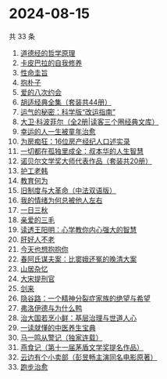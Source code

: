 # 2024-08-15

共 33 条

<!-- BEGIN WEREAD -->
<!-- 最后更新时间 2024-08-15 05:12:40 +0800 -->
1. [道德经的哲学原理](https://weread.qq.com/web/bookDetail/ab032f30813ab8e3fg014904)
1. [卡皮巴拉的自我修养](https://weread.qq.com/web/bookDetail/1ae32440813ab912ag0174db)
1. [性命圭旨](https://weread.qq.com/web/bookDetail/f4932e40813ab91beg0155d4)
1. [抱朴子](https://weread.qq.com/web/bookDetail/53b32920813ab8536g011933)
1. [爱的八次约会](https://weread.qq.com/web/bookDetail/dfc32660720582eadfcb192)
1. [胡适经典全集（套装共44册）](https://weread.qq.com/web/bookDetail/cfc32fb0813ab7022g013da7)
1. [运气的秘密：科学版“改运指南”](https://weread.qq.com/web/bookDetail/cf132720813ab90ddg010e61)
1. [大卫·科波菲尔（全2册|读客三个圈经典文库）](https://weread.qq.com/web/bookDetail/a27326b0813ab77b5g0157b6)
1. [幸运的人一生被童年治愈](https://weread.qq.com/web/bookDetail/4e532880724d0d9e4e557b3)
1. [为房痴狂：16位房产经纪人口述实录](https://weread.qq.com/web/bookDetail/54732a60813ab912ag018a73)
1. [一切都在孤独里成全：叔本华的人生智慧](https://weread.qq.com/web/bookDetail/d7932100718c77f9d7920be)
1. [诺贝尔文学奖大师代表作品（套装共20册）](https://weread.qq.com/web/bookDetail/73b32570716b19c173b173b)
1. [护工老韩](https://weread.qq.com/web/bookDetail/52032630813ab914bg018404)
1. [教育何为](https://weread.qq.com/web/bookDetail/a3932e10813ab8ff6g0189f6)
1. [旧制度与大革命（中法双语版）](https://weread.qq.com/web/bookDetail/2f932450813ab8eceg01272c)
1. [我的情绪为何总被他人左右](https://weread.qq.com/web/bookDetail/85e32e605b3df285e3e7b8e)
1. [一日三秋](https://weread.qq.com/web/bookDetail/d0632c2072672b91d060472)
1. [亲爱的三毛](https://weread.qq.com/web/bookDetail/14832ff071551cb01481f7b)
1. [读透王阳明：心学教你内心强大的智慧](https://weread.qq.com/web/bookDetail/07332a505c8859073fb788b)
1. [肝好人不老](https://weread.qq.com/web/bookDetail/f8732a40718c788df87af67)
1. [今天也想抱抱你](https://weread.qq.com/web/bookDetail/9bc32b40813ab9132g010e03)
1. [春阿氏谋夫案：比窦娥还冤的晚清大案](https://weread.qq.com/web/bookDetail/9bd32550813ab9125g0172e5)
1. [山居杂忆](https://weread.qq.com/web/bookDetail/90432270813ab8a7eg018ba7)
1. [大宋提刑官](https://weread.qq.com/web/bookDetail/b4a325e0813ab91a3g0157eb)
1. [剑来](https://weread.qq.com/web/bookDetail/8e5326b07153adcf8e53d42)
1. [隐谷路：一个精神分裂症家族的绝望与希望](https://weread.qq.com/web/bookDetail/30932a107277087d30980f9)
1. [弗洛伊德与为什么鸭](https://weread.qq.com/web/bookDetail/c8c32310813ab8250g018eec)
1. [治大国若烹小鲜：基层治理与世道人心](https://weread.qq.com/web/bookDetail/57e32aa0813ab75ddg010a4d)
1. [一读就懂的中医养生宝典](https://weread.qq.com/web/bookDetail/00f32900813ab909eg018e04)
1. [马一鸣从警记（独家连载）](https://weread.qq.com/web/bookDetail/1a632c20813ab7cf9g01532f)
1. [燕食记（第十一届茅盾文学奖提名作品）](https://weread.qq.com/web/bookDetail/05f32020813ab9135g0152ff)
1. [云边有个小卖部（彭昱畅主演同名电影原著）](https://weread.qq.com/web/bookDetail/bab32a3071628416babd854)
1. [跑步治愈](https://weread.qq.com/web/bookDetail/a87328f072047500a87ee64)
<!-- END WEREAD -->